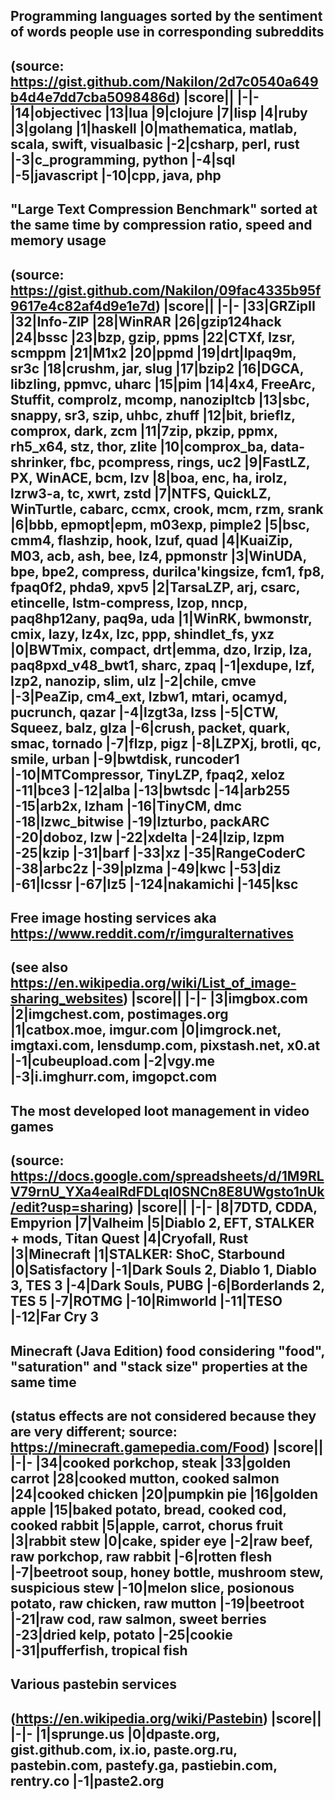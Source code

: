 ## Programming languages sorted by the sentiment of words people use in corresponding subreddits
(source: https://gist.github.com/Nakilon/2d7c0540a649b4d4e7dd7cba5098486d)
|score||
|-|-
|14|objectivec
|13|lua
|9|clojure
|7|lisp
|4|ruby
|3|golang
|1|haskell
|0|mathematica, matlab, scala, swift, visualbasic
|-2|csharp, perl, rust
|-3|c_programming, python
|-4|sql
|-5|javascript
|-10|cpp, java, php
---
## "Large Text Compression Benchmark" sorted at the same time by compression ratio, speed and memory usage
(source: https://gist.github.com/Nakilon/09fac4335b95f9617e4c82af4d9e1e7d)
|score||
|-|-
|33|GRZipII
|32|Info-ZIP
|28|WinRAR
|26|gzip124hack
|24|bssc
|23|bzp, gzip, ppms
|22|CTXf, lzsr, scmppm
|21|M1x2
|20|ppmd
|19|drt|lpaq9m, sr3c
|18|crushm, jar, slug
|17|bzip2
|16|DGCA, libzling, ppmvc, uharc
|15|pim
|14|4x4, FreeArc, Stuffit, comprolz, mcomp, nanozipltcb
|13|sbc, snappy, sr3, szip, uhbc, zhuff
|12|bit, brieflz, comprox, dark, zcm
|11|7zip, pkzip, ppmx, rh5_x64, stz, thor, zlite
|10|comprox_ba, data-shrinker, fbc, pcompress, rings, uc2
|9|FastLZ, PX, WinACE, bcm, lzv
|8|boa, enc, ha, irolz, lzrw3-a, tc, xwrt, zstd
|7|NTFS, QuickLZ, WinTurtle, cabarc, ccmx, crook, mcm, rzm, srank
|6|bbb, epmopt|epm, m03exp, pimple2
|5|bsc, cmm4, flashzip, hook, lzuf, quad
|4|KuaiZip, M03, acb, ash, bee, lz4, ppmonstr
|3|WinUDA, bpe, bpe2, compress, durilca'kingsize, fcm1, fp8, fpaq0f2, phda9, xpv5
|2|TarsaLZP, arj, csarc, etincelle, lstm-compress, lzop, nncp, paq8hp12any, paq9a, uda
|1|WinRK, bwmonstr, cmix, lazy, lz4x, lzc, ppp, shindlet_fs, yxz
|0|BWTmix, compact, drt|emma, dzo, lrzip, lza, paq8pxd_v48_bwt1, sharc, zpaq
|-1|exdupe, lzf, lzp2, nanozip, slim, ulz
|-2|chile, cmve
|-3|PeaZip, cm4_ext, lzbw1, mtari, ocamyd, pucrunch, qazar
|-4|lzgt3a, lzss
|-5|CTW, Squeez, balz, glza
|-6|crush, packet, quark, smac, tornado
|-7|flzp, pigz
|-8|LZPXj, brotli, qc, smile, urban
|-9|bwtdisk, runcoder1
|-10|MTCompressor, TinyLZP, fpaq2, xeloz
|-11|bce3
|-12|alba
|-13|bwtsdc
|-14|arb255
|-15|arb2x, lzham
|-16|TinyCM, dmc
|-18|lzwc_bitwise
|-19|lzturbo, packARC
|-20|doboz, lzw
|-22|xdelta
|-24|lzip, lzpm
|-25|kzip
|-31|barf
|-33|xz
|-35|RangeCoderC
|-38|arbc2z
|-39|plzma
|-49|kwc
|-53|diz
|-61|lcssr
|-67|lz5
|-124|nakamichi
|-145|ksc
---
## Free image hosting services aka https://www.reddit.com/r/imguralternatives
(see also https://en.wikipedia.org/wiki/List_of_image-sharing_websites)
|score||
|-|-
|3|imgbox.com
|2|imgchest.com, postimages.org
|1|catbox.moe, imgur.com
|0|imgrock.net, imgtaxi.com, lensdump.com, pixstash.net, x0.at
|-1|cubeupload.com
|-2|vgy.me
|-3|i.imghurr.com, imgopct.com
---
## The most developed loot management in video games
(source: https://docs.google.com/spreadsheets/d/1M9RLV79rnU_YXa4ealRdFDLqI0SNCn8E8UWgsto1nUk/edit?usp=sharing)
|score||
|-|-
|8|7DTD, CDDA, Empyrion
|7|Valheim
|5|Diablo 2, EFT, STALKER + mods, Titan Quest
|4|Cryofall, Rust
|3|Minecraft
|1|STALKER: ShoC, Starbound
|0|Satisfactory
|-1|Dark Souls 2, Diablo 1, Diablo 3, TES 3
|-4|Dark Souls, PUBG
|-6|Borderlands 2, TES 5
|-7|ROTMG
|-10|Rimworld
|-11|TESO
|-12|Far Cry 3
---
## Minecraft (Java Edition) food considering "food", "saturation" and "stack size" properties at the same time
(status effects are not considered because they are very different; source: https://minecraft.gamepedia.com/Food)
|score||
|-|-
|34|cooked porkchop, steak
|33|golden carrot
|28|cooked mutton, cooked salmon
|24|cooked chicken
|20|pumpkin pie
|16|golden apple
|15|baked potato, bread, cooked cod, cooked rabbit
|5|apple, carrot, chorus fruit
|3|rabbit stew
|0|cake, spider eye
|-2|raw beef, raw porkchop, raw rabbit
|-6|rotten flesh
|-7|beetroot soup, honey bottle, mushroom stew, suspicious stew
|-10|melon slice, posionous potato, raw chicken, raw mutton
|-19|beetroot
|-21|raw cod, raw salmon, sweet berries
|-23|dried kelp, potato
|-25|cookie
|-31|pufferfish, tropical fish
---
## Various pastebin services
(https://en.wikipedia.org/wiki/Pastebin)
|score||
|-|-
|1|sprunge.us
|0|dpaste.org, gist.github.com, ix.io, paste.org.ru, pastebin.com, pastefy.ga, pastiebin.com, rentry.co
|-1|paste2.org
---

